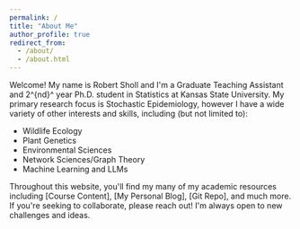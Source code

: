 ```yaml
---
permalink: /
title: "About Me"
author_profile: true
redirect_from: 
  - /about/
  - /about.html
---
```


Welcome! My name is Robert Sholl and I'm a Graduate Teaching Assistant and 2^{nd}^ year Ph.D. student in Statistics at Kansas State University. My primary research focus is Stochastic Epidemiology, however I have a wide variety of other interests and skills, including (but not limited to):

- Wildlife Ecology
- Plant Genetics
- Environmental Sciences
- Network Sciences/Graph Theory
- Machine Learning and LLMs

Throughout this website, you'll find my many of my academic resources including [Course Content], [My Personal Blog], [Git Repo], and much more. If you're seeking to collaborate, please reach out! I'm always open to new challenges and ideas.


